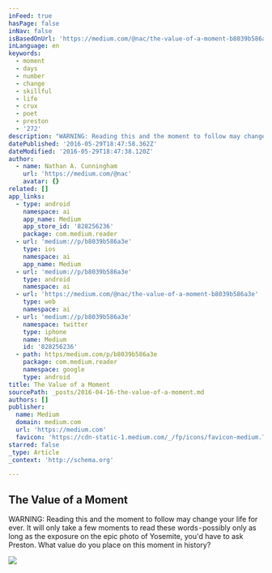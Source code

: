 ```yaml
---
inFeed: true
hasPage: false
inNav: false
isBasedOnUrl: 'https://medium.com/@nac/the-value-of-a-moment-b8039b586a3e#.5cx188u28'
inLanguage: en
keywords:
  - moment
  - days
  - number
  - change
  - skillful
  - life
  - crux
  - poet
  - preston
  - '272'
description: "WARNING: Reading this and the moment to follow may change your life for ever. It will only take a few moments to read these words - possibly only as long as the exposure on the epic photo of Yosemite, you'd have to ask Preston. What value do you place on this moment in history?"
datePublished: '2016-05-29T18:47:58.362Z'
dateModified: '2016-05-29T18:47:38.120Z'
author:
  - name: Nathan A. Cunningham
    url: 'https://medium.com/@nac'
    avatar: {}
related: []
app_links:
  - type: android
    namespace: ai
    app_name: Medium
    app_store_id: '828256236'
    package: com.medium.reader
  - url: 'medium://p/b8039b586a3e'
    type: ios
    namespace: ai
    app_name: Medium
  - url: 'medium://p/b8039b586a3e'
    type: android
    namespace: ai
  - url: 'https://medium.com/@nac/the-value-of-a-moment-b8039b586a3e'
    type: web
    namespace: ai
  - url: 'medium://p/b8039b586a3e'
    namespace: twitter
    type: iphone
    name: Medium
    id: '828256236'
  - path: https/medium.com/p/b8039b586a3e
    package: com.medium.reader
    namespace: google
    type: android
title: The Value of a Moment
sourcePath: _posts/2016-04-16-the-value-of-a-moment.md
authors: []
publisher:
  name: Medium
  domain: medium.com
  url: 'https://medium.com'
  favicon: 'https://cdn-static-1.medium.com/_/fp/icons/favicon-medium.TAS6uQ-Y7kcKgi0xjcYHXw.ico'
starred: false
_type: Article
_context: 'http://schema.org'

---
```

<article style=""><h1>The Value of a Moment</h1><p>WARNING: Reading this and the moment to follow may change your life for ever. It will only take a few moments to read these words - possibly only as long as the exposure on the epic photo of Yosemite, you'd have to ask Preston. What value do you place on this moment in history?</p><img src="https://s3-us-west-2.amazonaws.com/the-grid-img/p/a1aaa197b8aacaba3d0d87bcb8e418bbd35bfff7.jpg" /></article>